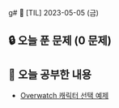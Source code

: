 g# 📆 [TIL] 2023-05-05 (금)

## 🔒 오늘 푼 문제 (0 문제)

## 📝 오늘 공부한 내용

- [Overwatch 캐릭터 선택 예제](https://github.com/monsta-zo/overwatch-hero-selector-vanilla)
